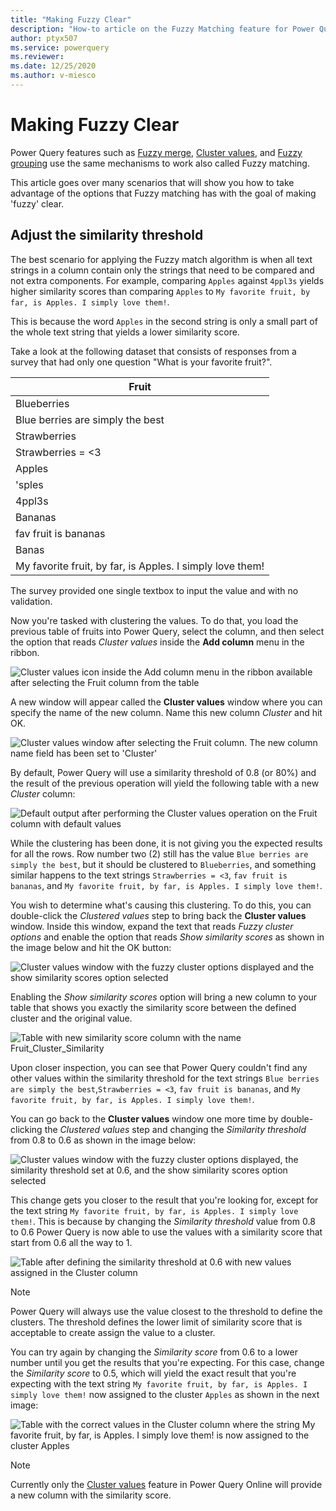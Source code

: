 ```yaml
---
title: "Making Fuzzy Clear"
description: "How-to article on the Fuzzy Matching feature for Power Query and how to better take advantage of it"
author: ptyx507
ms.service: powerquery
ms.reviewer: 
ms.date: 12/25/2020
ms.author: v-miesco
---
```

# Making Fuzzy Clear

Power Query features such as [Fuzzy merge](merge-queries-fuzzy-match.md), [Cluster values](cluster-values.md), and [Fuzzy grouping](group-by.md#fuzzy-grouping#fuzzy-grouping) use the same mechanisms to work also called  Fuzzy matching.

This article goes over many scenarios that will show you how to take advantage of the options that Fuzzy matching has with the goal of making 'fuzzy' clear.

## Adjust the similarity threshold

The best scenario for applying the Fuzzy match algorithm is when all text strings in a column contain only the strings that need to be compared and not extra components. For example, comparing ``Apples`` against ``4ppl3s`` yields higher similarity scores than comparing ``Apples`` to ``My favorite fruit, by far, is Apples. I simply love them!``.

This is because the word ``Apples`` in the second string is only a small part of the whole text string that yields a lower similarity score.

Take a look at the following dataset that consists of responses from a survey that had only one question "What is your favorite fruit?". 

|Fruit|
|-----|
|Blueberries|
|Blue berries are simply the best|
|Strawberries|
|Strawberries = <3|
|Apples|
|'sples|
|4ppl3s|
|Bananas|
|fav fruit is bananas|
|Banas|
|My favorite fruit, by far, is Apples. I simply love them!|

The survey provided one single textbox to input the value and with no validation. 

Now you're tasked with clustering the values. To do that, you load the previous table of fruits into Power Query, select the column, and then select the option that reads *Cluster values* inside the **Add column** menu in the ribbon. 

![Cluster values icon inside the Add column menu in the ribbon available after selecting the Fruit column from the table](images/me-make-fuzzy-clear-cluster-values-icon.png)

A new window will appear called the **Cluster values** window where you can specify the name of the new column. Name this new column *Cluster* and hit OK.

![Cluster values window after selecting the Fruit column. The new column name field has been set to 'Cluster'](images/me-make-fuzzy-clear-cluster-values-default-window.png)

By default, Power Query will use a similarity threshold of 0.8 (or 80%) and the result of the previous operation will yield the following table with a new *Cluster* column:

![Default output after performing the Cluster values operation on the Fruit column with default values](images/me-make-fuzzy-clear-cluster-values-default-output.png)

While the clustering has been done, it is not giving you the expected results for all the rows. Row number two (2) still has the value ``Blue berries are simply the best``, but it should be clustered to ``Blueberries``, and something similar happens to the text strings ``Strawberries = <3``, ``fav fruit is bananas``, and ``My favorite fruit, by far, is Apples. I simply love them!``.

You wish to determine what's causing this clustering. To do this, you can double-click the *Clustered values* step to bring back the **Cluster values** window. Inside this window, expand the text that reads *Fuzzy cluster options* and enable the option that reads *Show similarity scores* as shown in the image below and hit the OK button:

![Cluster values window with the fuzzy cluster options displayed and the show similarity scores option selected](images/me-make-fuzzy-clear-cluster-values-window-with-show-similarity-score.png)

Enabling the *Show similarity scores* option will bring a new column to your table that shows you exactly the similarity score between the defined cluster and the original value.

![Table with new similarity score column with the name Fruit_Cluster_Similarity](images/me-make-fuzzy-clear-cluster-values-with-show-similarity-score.png)

Upon closer inspection, you can see that Power Query couldn't find any other values within the similarity threshold for the text strings ``Blue berries are simply the best``,``Strawberries = <3``, ``fav fruit is bananas``, and ``My favorite fruit, by far, is Apples. I simply love them!``.

You can go back to the **Cluster values** window one more time by double-clicking the *Clustered values* step and changing the *Similarity threshold* from 0.8 to 0.6 as shown in the image below:

![Cluster values window with the fuzzy cluster options displayed, the similarity threshold set at 0.6, and the show similarity scores option selected](images/me-make-fuzzy-clear-cluster-values-window-with-show-similarity-score-60.png)

This change gets you closer to the result that you're looking for, except for the text string ``My favorite fruit, by far, is Apples. I simply love them!``. This is because by changing the *Similarity threshold* value from 0.8 to 0.6 Power Query is now able to use the values with a similarity score that start from 0.6 all the way to 1. 

![Table after defining the similarity threshold at 0.6 with new values assigned in the Cluster column](images/me-make-fuzzy-clear-cluster-values-with-show-similarity-score-60.png)

>[!NOTE]
>Power Query will always use the value closest to the threshold to define the clusters. The threshold defines the lower limit of similarity score that is acceptable to create assign the value to a cluster.

You can try again by changing the *Similarity score* from 0.6 to a lower number until you get the results that you're expecting. For this case, change the *Similarity score* to 0.5, which will yield the exact result that you're expecting with the text string ``My favorite fruit, by far, is Apples. I simply love them!`` now assigned to the cluster ``Apples`` as shown in the next image:

![Table with the correct values in the Cluster column where the string ``My favorite fruit, by far, is Apples. I simply love them!`` is now assigned to the cluster ``Apples`` ](images/me-make-fuzzy-clear-cluster-values-with-show-similarity-score-50.png)

>[!NOTE]
> Currently only the [Cluster values](cluster-values.md) feature in Power Query Online will provide a new column with the similarity score.